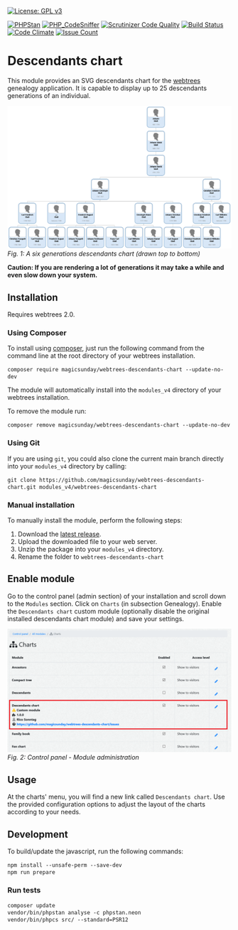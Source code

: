[![License: GPL v3](https://img.shields.io/badge/License-GPL%20v3-blue.svg)](http://www.gnu.org/licenses/gpl-3.0)

[![PHPStan](https://img.shields.io/badge/PHPStan-level%205-brightgreen.svg?style=flat)](https://github.com/phpstan/phpstan)
[![PHP_CodeSniffer](https://img.shields.io/badge/PHP_CodeSniffer-PSR12-brightgreen.svg?style=flat)](https://github.com/squizlabs/PHP_CodeSniffer)
[![Scrutinizer Code Quality](https://scrutinizer-ci.com/g/magicsunday/webtrees-descendants-chart/badges/quality-score.png?b=main)](https://scrutinizer-ci.com/g/magicsunday/webtrees-descendants-chart/?branch=main)
[![Build Status](https://scrutinizer-ci.com/g/magicsunday/webtrees-descendants-chart/badges/build.png?b=main)](https://scrutinizer-ci.com/g/magicsunday/webtrees-descendants-chart/build-status/main)
[![Code Climate](https://codeclimate.com/github/magicsunday/webtrees-descendants-chart/badges/gpa.svg)](https://codeclimate.com/github/magicsunday/webtrees-descendants-chart)
[![Issue Count](https://codeclimate.com/github/magicsunday/webtrees-descendants-chart/badges/issue_count.svg)](https://codeclimate.com/github/magicsunday/webtrees-descendants-chart)

# Descendants chart
This module provides an SVG descendants chart for the [webtrees](https://www.webtrees.net) genealogy application. It
is capable to display up to 25 descendants generations of an individual.

![descendants-chart-5-generations](assets/descendants-chart-6-generations.png)
*Fig. 1: A six generations descendants chart (drawn top to bottom)*

**Caution: If you are rendering a lot of generations it may take a while and even slow down your system.**


## Installation
Requires webtrees 2.0.

### Using Composer
To install using [composer](https://getcomposer.org/), just run the following command from the command line 
at the root directory of your webtrees installation.

``` 
composer require magicsunday/webtrees-descendants-chart --update-no-dev
```

The module will automatically install into the ``modules_v4`` directory of your webtrees installation.

To remove the module run:
```
composer remove magicsunday/webtrees-descendants-chart --update-no-dev
```

### Using Git
If you are using ``git``, you could also clone the current main branch directly into your ``modules_v4`` directory 
by calling:

```
git clone https://github.com/magicsunday/webtrees-descendants-chart.git modules_v4/webtrees-descendants-chart
```

### Manual installation
To manually install the module, perform the following steps:

1. Download the [latest release](https://github.com/magicsunday/webtrees-descendants-chart/releases/latest).
2. Upload the downloaded file to your web server.
3. Unzip the package into your ``modules_v4`` directory.
4. Rename the folder to ``webtrees-descendants-chart``

## Enable module
Go to the control panel (admin section) of your installation and scroll down to the ``Modules`` section. Click 
on ``Charts`` (in subsection Genealogy). Enable the ``Descendants chart`` custom module (optionally disable the original
installed descendants chart module) and save your settings.

![Control panel - Module administration](assets/control-panel-modules.png)
*Fig. 2: Control panel - Module administration*


## Usage
At the charts' menu, you will find a new link called `Descendants chart`. Use the provided configuration options
to adjust the layout of the charts according to your needs.


## Development
To build/update the javascript, run the following commands:

```
npm install --unsafe-perm --save-dev
npm run prepare
```

### Run tests
```
composer update
vendor/bin/phpstan analyse -c phpstan.neon
vendor/bin/phpcs src/ --standard=PSR12
```
